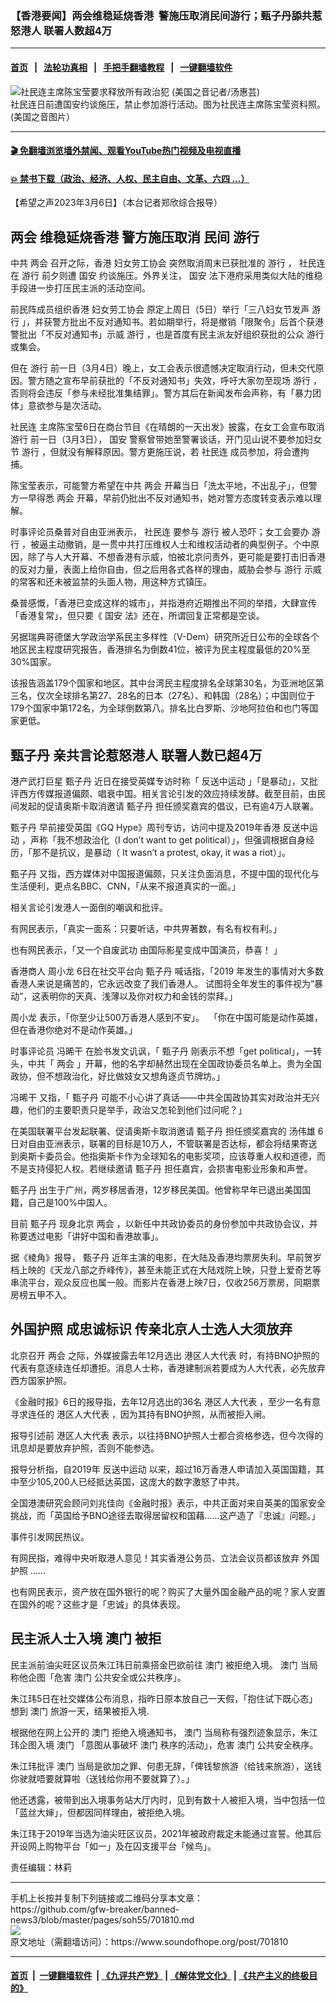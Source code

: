 ### 【香港要闻】两会维稳延烧香港  警施压取消民间游行；甄子丹舔共惹怒港人 联署人数超4万
------------------------

#### [首页](https://github.com/gfw-breaker/banned-news3/blob/master/README.md) &nbsp;&nbsp;|&nbsp;&nbsp; [法轮功真相](https://github.com/begood0513/basic/blob/master/README.md)  &nbsp;&nbsp;|&nbsp;&nbsp; [手把手翻墙教程](https://github.com/gfw-breaker/guides/wiki)  &nbsp;&nbsp;|&nbsp;&nbsp; [一键翻墙软件](https://github.com/gfw-breaker/nogfw/blob/master/README.md)  



<div><img alt="社民连主席陈宝莹要求释放所有政治犯 (美国之音记者/汤惠芸)" src="https://img.soundofhope.org/2023-02/screenshot_1-1676432740755.jpg"/>
<br/><figcaption class="caption">
 社民连日前遭国安约谈施压，禁止参加游行活动。图为社民连主席陈宝莹资料照。 (美国之音图片）
</figcaption></div><hr/>

#### [ 🎬  免翻墙浏览墙外禁闻、观看YouTube热门视频及电视直播](https://github.com/gfw-breaker/HelloWorld)

#### [ 💥  禁书下载（政治、经济、人权、民主自由、文革、六四 ...）](https://github.com/gfw-breaker/books/blob/master/README.md)

<div><div class="Content__Wrapper sc-1bvya0-0 elmmKw article_body" data-checkusr="" itemprop="articleBody">
 <div id="post_place_1">
 </div>
 <p class="meta-top">
  <span class="meta">
   【希望之声2023年3月6日】（本台记者郑欣综合报导）
  </span>
 </p>
 <h2>
  <strong>
   <ok href="/term/34349">
    两会
   </ok>
   维稳延烧香港
  </strong>
  警方施压取消
  <strong>
   民间
   <ok href="/term/2554">
    游行
   </ok>
  </strong>
 </h2>
 <p>
  中共
  <ok href="/term/34349">
   两会
  </ok>
  召开之际，香港
  <ok href="/term/845843">
   妇女劳工协会
  </ok>
  突然取消周末已获批准的
  <ok href="/term/2554">
   游行
  </ok>
  ，
  <ok href="/term/27837">
   社民连
  </ok>
  在
  <ok href="/term/2554">
   游行
  </ok>
  前夕则遭
  <ok href="/term/31568">
   国安
  </ok>
  约谈施压。外界关注，
  <ok href="/term/31568">
   国安
  </ok>
  法下港府采用类似大陆的维稳手段进一步打压民主派的活动空间。
 </p>
 <p>
  前民阵成员组织香港
  <ok href="/term/845843">
   妇女劳工协会
  </ok>
  原定上周日（5日）举行「三八妇女节发声
  <ok href="/term/2554">
   游行
  </ok>
  」，并获警方批出不反对通知书。若如期举行，将是撤销「限聚令」后首个获港警批出「不反对通知书」示威
  <ok href="/term/2554">
   游行
  </ok>
  ，也是首度有民主派友好组织获批的公众
  <ok href="/term/2554">
   游行
  </ok>
  或集会。
 </p>
 <p>
  但在
  <ok href="/term/2554">
   游行
  </ok>
  前一日（3月4日）晚上，女工会表示很遗憾决定取消行动，但未交代原因。警方随之宣布早前获批的「不反对通知书」失效，呼吁大家勿至现场
  <ok href="/term/2554">
   游行
  </ok>
  ，否则将会违反「参与未经批准集结罪」。警方其后在新闻发布会声称，有「暴力团体」意欲参与是次活动。
 </p>
 <p>
  <ok href="/term/27837">
   社民连
  </ok>
  主席陈宝莹6日在商台节目《在晴朗的一天出发》披露，在女工会宣布取消
  <ok href="/term/2554">
   游行
  </ok>
  前一日（3月3日），
  <ok href="/term/31568">
   国安
  </ok>
  警察曾带她至警署谈话，开门见山说不要参加妇女节
  <ok href="/term/2554">
   游行
  </ok>
  ，但就没有解释原因。警方更施压说，若
  <ok href="/term/27837">
   社民连
  </ok>
  成员参加，将会遭拘捕。
 </p>
 <p>
  陈宝莹表示，可能警方希望在中共
  <ok href="/term/34349">
   两会
  </ok>
  开幕当日「洗太平地，不出乱子」，但警方一早得悉
  <ok href="/term/34349">
   两会
  </ok>
  开幕，早前仍批出不反对通知书，她对警方态度转变表示难以理解。
 </p>
 <p>
  时事评论员桑普对自由亚洲表示，
  <ok href="/term/27837">
   社民连
  </ok>
  要参与
  <ok href="/term/2554">
   游行
  </ok>
  被人恐吓；女工会要办
  <ok href="/term/2554">
   游行
  </ok>
  ，被逼主动撤销，是一贯中共打压维权人士和维权活动者的典型例子。个中原因，除了与人大开幕、不想香港有示威，怕被北京问责外，更可能是要打击旧香港的反对力量，表面上给你自由，但之后用各式各样的理由，威胁会参与
  <ok href="/term/2554">
   游行
  </ok>
  示威的常客和还未被监禁的头面人物，用这种方式镇压。
 </p>
 <p>
  桑普感慨，「香港已变成这样的城市」，并指港府近期推出不同的举措，大肆宣传「香港复常」，但只要《
  <ok href="/term/31568">
   国安
  </ok>
  法》还在，所谓回复正常都是空谈。
 </p>
 <p>
  另据瑞典哥德堡大学政治学系民主多样性（V-Dem）研究所近日公布的全球各个地区民主程度研究报告，香港排名为倒数41位，被评为民主程度最低的20%至30%国家。
 </p>
 <p>
  该报告涵盖179个国家和地区。其中台湾民主程度排名全球第30名，为亚洲地区第三名，仅次全球排名第27、28名的日本（27名）、和韩国（28名）；中国则位于179个国家中第172名，为全球倒数第八。排名比白罗斯、沙地阿拉伯和也门等国家更低。
 </p>
 <h2>
  <strong>
   <ok href="/term/240814">
    甄子丹
   </ok>
   亲共言论惹怒港人 联署人数已超4万
  </strong>
 </h2>
 <p>
  港产武打巨星
  <ok href="/term/240814">
   甄子丹
  </ok>
  近日在接受英媒专访时称「
  <ok href="/term/3448">
   反送中运动
  </ok>
  」「是暴动」，又批评西方传媒报道偏颇、唱衰中国。相关言论引发的效应持续发酵。截至目前，由民间发起的促请奥斯卡取消邀请
  <ok href="/term/240814">
   甄子丹
  </ok>
  担任颁奖嘉宾的倡议，已有逾4万人联署。
 </p>
 <p>
  <ok href="/term/240814">
   甄子丹
  </ok>
  早前接受英国《GQ Hype》周刊专访，访问中提及2019年香港
  <ok href="/term/3448">
   反送中运动
  </ok>
  ，声称「我不想政治化（I don’t want to get political）」，但强调根据自身经历，「那不是抗议，是暴动（ It wasn’t a protest, okay, it was a riot）」。
 </p>
 <p>
  <ok href="/term/240814">
   甄子丹
  </ok>
  又指，西方媒体对中国报道偏颇，只关注负面消息，不提中国的现代化与生活便利，更点名BBC、CNN，「从来不报道真实的一面。」
 </p>
 <p>
  相关言论引发港人一面倒的嘲讽和批评。
 </p>
 <p>
  有网民表示，「真实一面系：只要听话，中共畀著数，有名有权有利。」
 </p>
 <p>
  也有网民表示，「又一个自废武功 由国际影星变成中国演员，恭喜！ 」
 </p>
 <p>
  香港商人
  <ok href="/term/342304">
   周小龙
  </ok>
  6日在社交平台向
  <ok href="/term/240814">
   甄子丹
  </ok>
  喊话指，「2019 年发生的事情对大多数香港人来说是痛苦的，它永远改变了我们香港人。 试图将全年发生的事件视为“暴动”，这表明你的天真、浅薄以及你对权力和金钱的崇拜。」
 </p>
 <p>
  <ok href="/term/342304">
   周小龙
  </ok>
  表示，「你至少让500万香港人感到不安」。  「你在中国可能是动作英雄，但在香港你绝对不是动作英雄。」
 </p>
 <p>
  时事评论员
  <ok href="/term/845846">
   冯晞干
  </ok>
  在脸书发文讥讽，「
  <ok href="/term/240814">
   甄子丹
  </ok>
  刚表示不想「get political」，一转头，中共「
  <ok href="/term/34349">
   两会
  </ok>
  」开幕，他的名字却赫然出现在全国政协委员名单上。贵为全国政协，但不想政治化，好比做妓女又想角逐贞节牌坊。」
 </p>
 <p>
  <ok href="/term/845846">
   冯晞干
  </ok>
  又指，「
  <ok href="/term/240814">
   甄子丹
  </ok>
  可能不小心讲了真话——中共全国政协其实对政治并无兴趣，他们的主要职责只是举手，政治又怎轮到他们过问呢？」
 </p>
 <p>
  在美国联署平台发起联署、促请奥斯卡取消邀请
  <ok href="/term/240814">
   甄子丹
  </ok>
  担任颁奖嘉宾的
  <ok href="/term/641250">
   汤伟雄
  </ok>
  6日对自由亚洲表示，联署的目标是10万人，不管联署是否达标，都会将结果寄送到奥斯卡委员会。他指奥斯卡作为全球知名的电影奖项，应该尊重人权和道德，而不是支持侵犯人权。若继续邀请
  <ok href="/term/240814">
   甄子丹
  </ok>
  担任嘉宾，会损害电影业形象和声誉。
 </p>
 <p>
  <ok href="/term/240814">
   甄子丹
  </ok>
  出生于广州，两岁移居香港，12岁移民美国。他曾称早年已退出美国国籍，自己是100%中国人。
 </p>
 <p>
  目前
  <ok href="/term/240814">
   甄子丹
  </ok>
  现身北京
  <ok href="/term/34349">
   两会
  </ok>
  ，以新任中共政协委员的身份参加中共政协会议，并称要透过电影「讲好中国和香港故事」。
 </p>
 <p>
  据《棱角》报导，
  <ok href="/term/240814">
   甄子丹
  </ok>
  近年主演的电影，在大陆及香港均票房失利。早前贺岁档上映的《天龙八部之乔峰传》，甚至未能正式在大陆戏院上映，只登上爱奇艺等串流平台，观众反应也属一般。而影片在香港上映7日，仅收256万票房，同期票房榜五甲不入。
 </p>
 <h2>
  <strong>
   <ok href="/term/694462">
    外国护照
   </ok>
   成忠诚标识 传亲北京人士选人大须放弃
  </strong>
 </h2>
 <p>
  北京召开
  <ok href="/term/34349">
   两会
  </ok>
  之际，外媒披露去年12月选出
  <ok href="/term/14364">
   港区人大代表
  </ok>
  时，有持BNO护照的代表有意逐续连任却遭拒。消息人士称，香港建制派若要成为人大代表，必先放弃西方国家护照。
 </p>
 <p>
  《金融时报》6日的报导指，去年12月选出的36名
  <ok href="/term/14364">
   港区人大代表
  </ok>
  ，至少一名有意寻求连任的
  <ok href="/term/14364">
   港区人大代表
  </ok>
  ，因为其持有BNO护照，从而被拒入闸。
 </p>
 <p>
  报导引述前
  <ok href="/term/14364">
   港区人大代表
  </ok>
  表示，以往持BNO护照人士都合资格参选，但今次得的讯息却是要放弃护照，否则不能参选。
 </p>
 <p>
  报导分析指，自2019年
  <ok href="/term/3448">
   反送中运动
  </ok>
  以来，超过16万香港人申请加入英国国籍，其中至少105,200人已经抵达英国，这庞大的数字激怒了中共。
 </p>
 <p>
  全国港澳研究会顾问刘兆佳向《金融时报》表示，中共正面对来自英美的国家安全挑战，而「英国给予BNO途径去取得居留权和国藉......这产造了『忠诚』问题。」
 </p>
 <p>
  事件引发网民热议。
 </p>
 <p>
  有网民指，难得中央听取港人意见！其实香港公务员、立法会议员都该放弃
  <ok href="/term/694462">
   外国护照
  </ok>
  ......
 </p>
 <p>
  也有网民表示，资产放在国外银行的呢？购买了大量外国金融产品的呢？家人安置在国外的呢？这些才是「忠诚」的具体表现。
 </p>
 <h2>
  <strong>
   民主派人士入境
   <ok href="/term/19042">
    澳门
   </ok>
   被拒
  </strong>
 </h2>
 <p>
  民主派前油尖旺区议员朱江玮日前乘搭金巴欲前往
  <ok href="/term/19042">
   澳门
  </ok>
  被拒绝入境。
  <ok href="/term/19042">
   澳门
  </ok>
  当局称他企图「危害
  <ok href="/term/19042">
   澳门
  </ok>
  公共安全或公共秩序」。
 </p>
 <p>
  朱江玮5日在社交媒体公布消息，指昨日原本放自己一天假，「抱住试下既心态」想到
  <ok href="/term/19042">
   澳门
  </ok>
  旅游一天，结果被拒入境.
 </p>
 <p>
  根据他在网上公开的
  <ok href="/term/19042">
   澳门
  </ok>
  拒绝入境通知书，
  <ok href="/term/19042">
   澳门
  </ok>
  当局称有强烈迹象显示，朱江玮企图入境
  <ok href="/term/19042">
   澳门
  </ok>
  「意图从事破坏
  <ok href="/term/19042">
   澳门
  </ok>
  秩序的活动」，危害
  <ok href="/term/19042">
   澳门
  </ok>
  公共安全秩序。
 </p>
 <p>
  朱江玮批评
  <ok href="/term/19042">
   澳门
  </ok>
  当局是欲加之罪、何患无辞，「俾钱黎旅游（给钱来旅游），送钱你驶就唔要就算啦（送钱给你用不要就算了）。」
 </p>
 <p>
  他还透露，被带到出入境事务站大厅内时，见到有数十人被拒入境，当中包括一位「蓝丝大婶」，但都因同样理由，被拒绝入境。
 </p>
 <p>
  朱江玮于2019年当选为油尖旺区议员，2021年被政府裁定未能通过宣誓。他其后开设网上购物平台「如一」及在囚支援平台「候鸟」。
 </p>
 <p class="meta-btm">
  责任编辑：林莉
 </p>
</div>
</div>
<hr/>
手机上长按并复制下列链接或二维码分享本文章：<br/>
https://github.com/gfw-breaker/banned-news3/blob/master/pages/soh55/701810.md <br/>
<a href='https://github.com/gfw-breaker/banned-news3/blob/master/pages/soh55/701810.md'><img src='https://github.com/gfw-breaker/banned-news3/blob/master/pages/soh55/701810.md.png'/></a> <br/>
原文地址（需翻墙访问）：https://www.soundofhope.org/post/701810


------------------------
#### [首页](https://github.com/gfw-breaker/banned-news3/blob/master/README.md) &nbsp;|&nbsp; [一键翻墙软件](https://github.com/gfw-breaker/nogfw/blob/master/README.md) &nbsp;| [《九评共产党》](https://github.com/gfw-breaker/9ping.md/blob/master/README.md#九评之一评共产党是什么) | [《解体党文化》](https://github.com/gfw-breaker/jtdwh.md/blob/master/README.md) | [《共产主义的终极目的》](https://github.com/gfw-breaker/gczydzjmd.md/blob/master/README.md)


<img src='http://gfw-breaker.win/banned-news3/pages/soh55/701810.md' width='0px' height='0px'/>